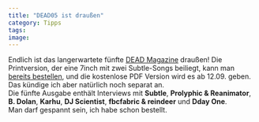 ```yaml
---
title: "DEAD05 ist draußen"
category: Tipps
tags: 
image: 
---
```


Endlich ist das langerwartete fünfte [DEAD Magazine](http://www.deadmagazine.com/) draußen! Die Printversion, der eine 7inch mit zwei Subtle-Songs beiliegt, kann man [bereits bestellen](http://www.deadmagazine.com/store.php), und die kostenlose PDF Version wird es ab 12.09. geben. Das kündige ich aber natürlich noch separat an.  
Die fünfte Ausgabe enthält Interviews mit **Subtle**, **Prolyphic & Reanimator**, **B. Dolan**, **Karhu**, **DJ Scientist**, **fbcfabric & reindeer** und **Dday One**.  
Man darf gespannt sein, ich habe schon bestellt.